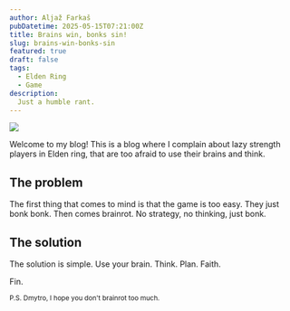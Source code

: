 ```yaml
---
author: Aljaž Farkaš
pubDatetime: 2025-05-15T07:21:00Z
title: Brains win, bonks sin!
slug: brains-win-bonks-sin
featured: true
draft: false
tags:
  - Elden Ring
  - Game
description:
  Just a humble rant.
---
```


![](/assets/alexander.gif)

Welcome to my blog! This is a blog where I complain about lazy strength players in Elden ring, that are too afraid to use their brains and think.

## The problem

The first thing that comes to mind is that the game is too easy.
They just bonk bonk.
Then comes brainrot.
No strategy, no thinking, just bonk.

## The solution

The solution is simple.
Use your brain.
Think.
Plan.
Faith.

Fin.

<small>P.S. Dmytro, I hope you don't brainrot too much.</small>
